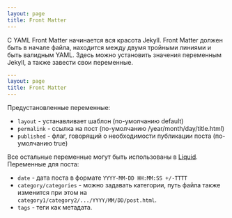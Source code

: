 ```yaml
---
layout: page
title: Front Matter
---
```

С YAML Front Matter начинается вся красота Jekyll. Front Matter должен быть в начале файла, находится между двумя тройными линиями и быть валидным YAML. Здесь можно установить значения переменным Jekyll, а также завести свои переменные.
<!--more-->
```yml
---
layout: page
title: Front Matter
---
```
Предустановленные переменные:
- `layout` - устанавливает шаблон (по-умолчанию default)
- `permalink` - ссылка на пост (по-умолчанию /year/month/day/title.html)
- `published` - флаг, говорящий о необходимости публикации поста (по-умолчанию true)

Все остальные переменные могут быть использованы в [Liquid][liquid].
Переменные для поста:
- `date` - дата поста в формате `YYYY-MM-DD HH:MM:SS +/-TTTT`
- `category/categories` - можно задавать категории, путь файла также изменится при этом на `category1/category2/.../YYYY/MM/DD/post.html`.
- `tags` - теги как метадата.

[liquid]: #
